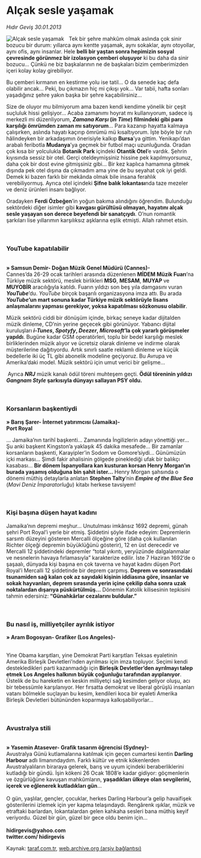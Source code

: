 # Alçak sesle yaşamak

*Hıdır Geviş 30.01.2013*

<div class="yazi"><img align="left" alt="Alçak sesle yaşamak" border="0" src="http://www.taraf.com.tr/fotoraflar/makaleler/alcak-sesle-yasamak_7584_orijinal.jpg" style="border-right-width:10px; border-color:#FFFFFF"/><p>Tek bir şehre mahkûm olmak aslında çok sinir bozucu bir durum: yıllarca aynı kentte yaşamak, aynı sokaklar, aynı otoyollar, aynı ofis, aynı insanlar. Hele <b>belli bir yaştan sonra hepimizin sosyal çevresinde görünmez bir izolasyon çemberi oluşuyor</b> ki bu daha da sinir bozucu... Çünkü ne biz başkalarının ne de başkaları bizim çemberimizden içeri kolay kolay girebiliyor. </p>
<p>Bu çemberi kırmanın en kestirme yolu ise tatil... O da senede kaç defa olabilir ancak... Peki, bu çıkmazın hiç mi çıkışı yok... Var tabii, hafta sonları yaşadığınız şehre yakın başka bir şehre kaçabilirsiniz...</p>
<p>Size de oluyor mu bilmiyorum ama bazen kendi kendime yönelik bir çeşit suçluluk hissi gelişiyor... Acaba zamanımı hoyrat mı kullanıyorum, sadece iş merkezli mi düzenliyorum, <b><i>Zamana Karşı</i> (<i>in Time</i>) filmindeki gibi para karşılığı ömrümden zaman mı satıyorum</b>... Para kazanıp hayatta kalmaya çalışırken, aslında hayatı kaçırıp ömrümü mü kısaltıyorum. İşte böyle bir ruh hâlindeyken bir arkadaşımın önerisiyle kalkıp <b>Bursa</b>’ya gittim. Yenikapı’dan arabalı feribotla <b>Mudanya</b>’ya geçmek bir futbol maçı uzunluğunda. Oradan çok kısa bir yolculukla <b>Botanik Park</b> içindeki <b>Otantik Otel</b>’e vardık. Şehrin kıyısında sessiz bir otel. Gerçi oteldeymişsiniz hissine pek kapılmıyorsunuz, daha çok bir dost evine gitmişsiniz gibi... Bir kez kaplıca hamamına gitmek dışında pek otel dışına da çıkmadım ama yine de bu seyahat çok iyi geldi. Demek ki bazen farklı bir mekânda olmak bile insana ferahlık verebiliyormuş. Ayrıca otel içindeki <b>Şifne balık lokantası</b>nda taze mezeler ve deniz ürünleri insanı bağlıyor.</p>
<p>Oradayken <b>Ferdi Özbeğen</b>’in yoğun bakıma alındığını öğrendim. Bulunduğu sektördeki diğer isimler gibi <b>kavgası gürültüsü olmayan, hayatını alçak sesle yaşayan son derece beyefendi bir sanatçıydı</b>. O’nun romantik şarkıları lise yıllarımın karşılıksız aşklarına eşlik etmişti. Allah rahmet etsin.<br/><br/><br/><b><i></i></b></p>
<h3>YouTube kapatılabilir</h3>
<p><b><br/>» Samsun Demir- Doğan Müzik Genel Müdürü (Cannes)- </b><br/>Cannes’da 26-29 ocak tarihleri arasında düzenlenen <b>MİDEM Müzik Fuarı</b>’na Türkiye müzik sektörü, meslek birlikleri <b>MSG</b>, <b>MESAM</b>, <b>MUYAP </b>ve <b>MUYOBİR</b> aracılığıyla katıldı. Fuarın yıldızı son beş yıla damgasını vuran <b><i>YouTube</i></b>’du. <i>YouTube</i> birçok başarılı organizasyona imza attı. Bu arada <b><i>YouTube</i>’un mart sonuna kadar Türkiye müzik sektörüyle lisans anlaşmalarını yapması gerekiyor, yoksa kapatılması sözkonusu olabilir</b>.</p>
<p>Müzik sektörü ciddi bir dönüşüm içinde, birkaç seneye kadar dijitalden müzik dinleme, CD’nin yerine geçecek gibi görünüyor. Yabancı dijital kuruluşları<b> <i>i-Tunes</i>, <i>Spotyfy</i>, <i>Deezer</i>, <i>Microsoft</i>’la çok yararlı görüşmeler yapıldı</b>. Bugüne kadar GSM operatörleri, toplu bir bedel karşılığı meslek birliklerinden müzik alıyor ve ücretsiz olarak dinleme ve indirme olarak müşterilerine dağıtıyordu. Artık sınırlı saatle reklamlı dinleme ve küçük bedellerle iki üç TL gibi abonelik modeline geçiyoruz. Bu Avrupa ve Amerika’daki model. Müzik sektörü için umut verici bir gelişme...</p>
<p> Ayrıca <b><i>NRJ</i></b> müzik kanalı ödül töreni muhteşem geçti. <b>Ödül töreninin yıldızı <i>Gangnam Style</i> şarkısıyla dünyayı sallayan PSY oldu.</b> <br/><br/><br/></p>
<h3>Korsanların başkentiydi</h3><b>
<p>» Barış Şarer- İnternet yatırımcısı (Jamaika)- <br/>Port Royal</p></b>... Jamaika’nın tarihî başkenti... Zamanında İngilizlerin adayı yönettiği yer... Şu anki başkent Kingston’a yaklaşık 45 dakika mesafede... Bir zamanlar korsanların başkenti, Karayipler’in Sodom ve Gomore’siydi... Günümüzün içki markası... Şimdi fakir ahalisinin gölgede pineklediği ufak bir balıkçı kasabası... <b>Bir dönem İspanyollara kan kusturan korsan Henry Morgan’ın burada yaşamış olduğuna bin şahit ister...</b> Henry Morgan şahsında o dönemi müthiş detaylarla anlatan <b>Stephen Talty</b>’nin <b><i>Empire</i> <i>of the Blue Sea</i></b> (<i>Mavi Deniz İmparatorluğu</i>) kitabı herkese tavsiyem!<br/><br/><br/>
<h3>Kişi başına düşen hayat kadını</h3>
<p>Jamaika’nın depremi meşhur... Unutulması imkânsız 1692 depremi, günah şehri Port Royal’i yerle bir etmiş. Şiddetini şöyle ifade edeyim: Depremlerin sarsıntı düzeyini gösteren Mercalli ölçeğine göre (daha çok kullanılan Richter ölçeği depremin büyüklüğünü gösterir), 12 en üst derecedir ve Mercalli 12 şiddetindeki depremler “total yıkıntı, yeryüzünde dalgalanmalar ve nesnelerin havaya fırlamasıyla” karakterize edilir. İste 7 Haziran 1692’de o şaşaalı, dünyada kişi başına en çok taverna ve hayat kadını düşen Port Royal’i Mercalli 12 şiddetinde bir deprem çarpmış. <b>Deprem ve sonrasındaki tsunamiden sağ kalan çok az sayıdaki kişinin iddiasına göre, insanlar ve sokak hayvanları, deprem sırasında yerin içine çekilip daha sonra uzak noktalardan dışarıya püskürtülmüş...</b> Dönemin Katolik kilisesinin tepkisini tahmin edersiniz:<b> “Günahkârlar cezalarını buldular.”<br/><br/><br/></b></p>
<h3>Bu nasıl iş, milliyetçiler ayrılık istiyor</h3><b>
<p>» Aram Bogosyan- Grafiker (Los Angeles)-</p></b><br/>Yine Obama karşıtları, yine Demokrat Parti karşıtları Teksas eyaletinin Amerika Birleşik Devletleri’nden ayrılması için imza topluyor. Seçimi kendi destekledikleri parti kazanmadığı için <b>Birleşik Devletler’den ayrılmayı talep etmek Los Angeles halkının büyük çoğunluğu tarafından ayıplanıyor</b>. Üstelik de bu hareketin en keskin milliyetçi sağ kesimden geliyor oluşu, acı bir tebessümle karşılanıyor. Her fırsatta demokrat ve liberal görüşlü insanları vatanı bölmekle suçlayan bu kesim, kendileri koca bir eyaleti Amerika Birleşik Devletleri bütününden koparmaya kalkışabiliyorlar...<br/><br/><br/>
<h3>Avustralya stili</h3>
<p><b><br/>» Yasemin Atasever- Grafik tasarım öğrencisi (Sydney)-</b><br/>Avustralya Günü kutlamalarına katılmak için geçen cumartesi kentin <b>Darling Harbour</b> adlı limanındaydım. Farklı kültür ve etnik kökenlerden Avustralyalıların biraraya gelerek, barış ve uyum içindeki beraberliklerini kutladığı bir gündü. İşin kökeni 26 Ocak 1808’e kadar gidiyor: göçmenlerin ve özgürlüğüne kavuşan mahkûmların, <b>yaşadıkları ülkeye olan sevgilerini, içerek ve eğlenerek kutladıkları gün</b>...<strong><br/><br/></strong>O gün, yaşlılar, gençler, çocuklar, herkes Darling Harbour’a gelip havaifişek gösterilerini izlemek için yer kapma telaşındaydı. Rengârenk ışıklar, müzik ve etraftaki barlardan, lokantalardan gelen kahkaha sesleri bana müthiş keyif veriyordu. Güzel bir gün, güzel bir gece oldu benim için...<br/><br/><b>hidirgevis@yahoo.com<br/></b><b>twitter.com/</b><b> hidirgevis</b></p>
</div>

Kaynak: [taraf.com.tr](http://www.taraf.com.tr/hidir-gevis/makale-alcak-sesle-yasamak.htm), [web.archive.org (arşiv bağlantısı)](http://web.archive.org/web/20131107085029/http://www.taraf.com.tr/hidir-gevis/makale-alcak-sesle-yasamak.htm)
